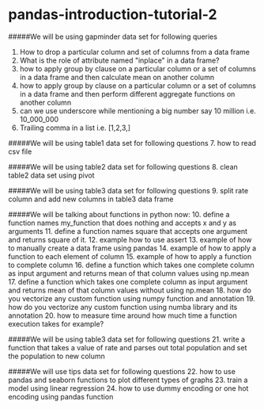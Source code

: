 # pandas-introduction-tutorial-2

#####We will be using gapminder data set for following queries
1. How to drop a particular column and set of columns from a data frame
2. What is the role of attribute named "inplace" in a data frame?
3. how to apply group by clause on a particular column or a set of columns in a data frame and then calculate mean on another column 
4. how to apply group by clause on a particular column or a set of columns in a data frame and then perform different aggregate functions on another column
5. can we use underscore while mentioning a big number say 10 million i.e. 10_000_000
6. Trailing comma in a list i.e. [1,2,3,]

#####We will be using table1 data set for following questions
7. how to read csv file 

#####We will be using table2 data set for following questions
8. clean table2 data set using pivot

#####We will be using table3 data set for following questions
9. split rate column and add new columns in table3 data frame

#####We will be talking about functions in python now:
10. define a function names my_function that does nothing and accepts x and y as arguments
11. define a function names square that accepts one argument and returns square of it.
12. example how to use assert
13. example of how to manually create a data frame using pandas
14. example of how to apply a function to each element of column
15. example of how to apply a function to complete column 
16. define a function which takes one complete column as input argument and returns mean of that column values using np.mean
17. define a function which takes one complete column as input argument and returns mean of that column values without using np.mean
18. how do you vectorize any custom function using numpy function and annotation
19. how do you vectorize any custom function using numba library and its annotation
20. how to measure time around how much time a function execution takes for example?

#####We will be using table3 data set for following questions
21. write a function that takes a value of rate and parses out total population and set the population to new column

#####We will use tips data set for following questions
22. how to use pandas and seaborn functions to plot different types of graphs
23. train a model using linear regression
24. how to use dummy encoding or one hot encoding using pandas function
